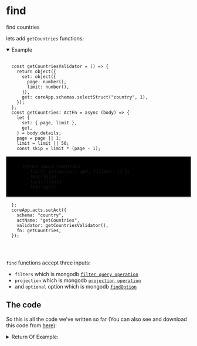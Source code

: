 # find

find countries

lets add `getCountries` functions:
<details open>
  <summary>
    Example
  </summary>
  <pre>
    <code class="language-ts" style="padding: 0px;">
  const getCountriesValidator = () => {
    return object({
      set: object({
        page: number(),
        limit: number(),
      }),
      get: coreApp.schemas.selectStruct("country", 1),
    });
  };
  const getCountries: ActFn = async (body) => {
    let {
      set: { page, limit },
      get,
    } = body.details;
    page = page || 1;
    limit = limit || 50;
    const skip = limit * (page - 1);
    <p style="border: 2px solid gray; border-right: transparent; border-left: transparent; padding: 5px 1rem; background-color: #000000; margin:0">
    return await countries
      .find({ projection: get, filters: {} })
      .skip(skip)
      .limit(limit)
      .toArray();
      </p>
  };
  coreApp.acts.setAct({
    schema: "country",
    actName: "getCountries",
    validator: getCountriesValidator(),
    fn: getCountries,
  });

  </code>
  </pre>
</details>

`find` functions accept three inputs:
- `filters` which is mongodb [`filter query operation`](https://mongodb.github.io/node-mongodb-native/6.3/types/Filter.html)
- `projection` which is mongodb [`projection operation`](https://www.mongodb.com/docs/manual/reference/method/db.collection.findOne/#std-label-findOne-projection)
- and `optional` option which is mongodb [`findOption`](https://mongodb.github.io/node-mongodb-native/6.3/interfaces/FindOptions.html)

## The code
So this is all the code we've written so far (You can also see and download this code from [here](https://raw.githubusercontent.com/MiaadTeam/lesan/main/examples/document/02-impement-first-fn.ts)):


<details>
  <summary>
    Return Of Example:
  </summary>
  <pre>
    <code class="language-ts" style="padding: 0;">
      {
        body: [
          {
            _id: 659fda257b94d4cdfed11dec,
            name: Kiribati,
            population: 68092328,
            abb: AIA
          },
          {
            _id: 659fda267b94d4cdfed11ded,
            name: Aruba,
            population: 31408054,
            abb: BHS
          }
        ],
        success: true
      }
    </code>
  </pre>
</details>
